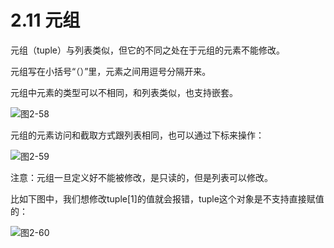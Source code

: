 # 2.11 元组

元组（tuple）与列表类似，但它的不同之处在于元组的元素不能修改。

元组写在小括号“（）”里，元素之间用逗号分隔开来。

元组中元素的类型可以不相同，和列表类似，也支持嵌套。

![&#x56FE;2-58](blob:https://minghuiwu.gitbook.io/fb600082-fbfe-4682-b322-c2129c13d2d6)

元组的元素访问和截取方式跟列表相同，也可以通过下标来操作：

![&#x56FE;2-59](blob:https://minghuiwu.gitbook.io/21476963-468f-4beb-8c32-fec00d8ba436)

注意：元组一旦定义好不能被修改，是只读的，但是列表可以修改。

比如下图中，我们想修改tuple\[1\]的值就会报错，tuple这个对象是不支持直接赋值的：

![&#x56FE;2-60](blob:https://minghuiwu.gitbook.io/e4323b83-8883-4d57-9e18-0baa1c2b3e1a)

